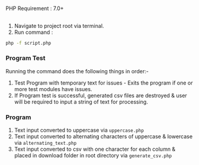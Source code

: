 # 

PHP Requirement : 7.0+
## 
1. Navigate to project root via terminal. 
2. Run command : 
```bash
php -f script.php
```
### Program Test
Running the command does the following things in order:-
1. Test Program with temporary text for issues  - Exits the program if one or more test modules have issues. 
2. If Program test is successful, generated csv files are destroyed & user will be required to input a string of text for processing.

### Program 
1. Text input converted to uppercase via 
``` uppercase.php ```
2. Text input converted to alternating characters of uppercase & lowercase via 
``` alternating_text.php ```
3. Text input converted to csv with one character for each column & placed in download folder in root directory via 
``` generate_csv.php ```
